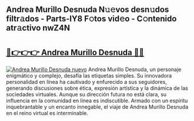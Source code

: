 ## Andrea Murillo Desnuda N𝚞𝚎vos desn𝚞dos filtr𝚊dos - Parts-IY8 F𝚘tos vid𝚎o - C𝚘ntenido atr𝚊ctivo nwZ4N

# <h2><a href="http://mb3pezw.tromn.icu/?c=Andrea+Murillo+Desnuda">🔗👉👉👉 Andrea Murillo Desnuda 🔗🔗</a></h2>

[![Andrea Murillo Desnuda nuevo](https://i.imgur.com/pEAQMta.gif)](http://mb3pezw.tromn.icu/?c=Andrea+Murillo+Desnuda)
Andrea Murillo Desnuda, un personaje enigmático y complejo, desafía las etiquetas simples. Su innovadora personalidad en línea ha cautivado y enfurecido a sus seguidores, generando discusiones sobre ética, expresión artística y la dinámica de las sociedades virtuales. Aunque su dirección futura no está clara, su influencia en la comunidad en línea es indiscutible. Armado con un espíritu inquebrantable y un encanto innegable, el viaje de Andrea Murillo Desnuda en el reino virtual es interminable.
